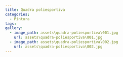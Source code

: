 ```yaml
---
title: Quadra poliesportiva
categories:
  - Pintura
tags:
gallery:
  - image_path: assets\quadra-poliesportiva\001.jpg
    url: assets\quadra-poliesportiva\001.jpg
  - image_path: assets\quadra-poliesportiva\002.jpg
    url: assets\quadra-poliesportiva\002.jpg
---
```

